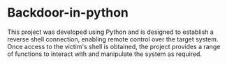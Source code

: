 # Backdoor-in-python
 This project was developed using Python and is designed to establish a reverse shell connection, enabling remote control over the target system. Once access to the victim's shell is obtained, the project provides a range of functions to interact with and manipulate the system as required.
